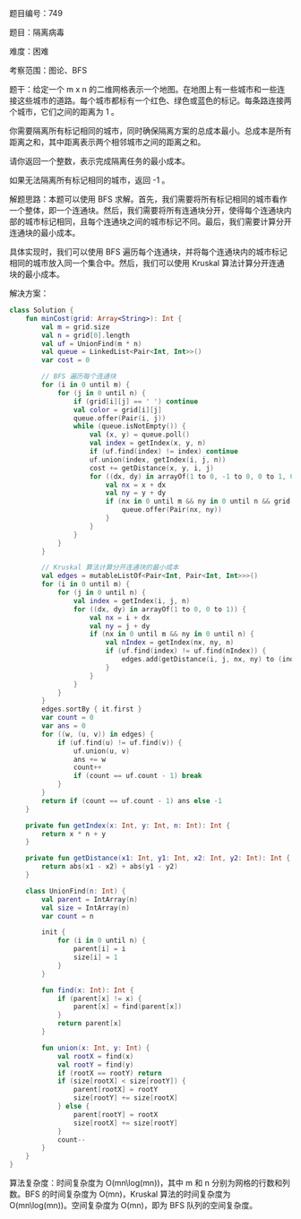 题目编号：749

题目：隔离病毒

难度：困难

考察范围：图论、BFS

题干：给定一个 m x n 的二维网格表示一个地图。在地图上有一些城市和一些连接这些城市的道路。每个城市都标有一个红色、绿色或蓝色的标记。每条路连接两个城市，它们之间的距离为 1 。

你需要隔离所有标记相同的城市，同时确保隔离方案的总成本最小。总成本是所有距离之和，其中距离表示两个相邻城市之间的距离之和。

请你返回一个整数，表示完成隔离任务的最小成本。

如果无法隔离所有标记相同的城市，返回 -1 。

解题思路：本题可以使用 BFS 求解。首先，我们需要将所有标记相同的城市看作一个整体，即一个连通块。然后，我们需要将所有连通块分开，使得每个连通块内部的城市标记相同，且每个连通块之间的城市标记不同。最后，我们需要计算分开连通块的最小成本。

具体实现时，我们可以使用 BFS 遍历每个连通块，并将每个连通块内的城市标记相同的城市放入同一个集合中。然后，我们可以使用 Kruskal 算法计算分开连通块的最小成本。

解决方案：

```kotlin
class Solution {
    fun minCost(grid: Array<String>): Int {
        val m = grid.size
        val n = grid[0].length
        val uf = UnionFind(m * n)
        val queue = LinkedList<Pair<Int, Int>>()
        var cost = 0

        // BFS 遍历每个连通块
        for (i in 0 until m) {
            for (j in 0 until n) {
                if (grid[i][j] == ' ') continue
                val color = grid[i][j]
                queue.offer(Pair(i, j))
                while (queue.isNotEmpty()) {
                    val (x, y) = queue.poll()
                    val index = getIndex(x, y, n)
                    if (uf.find(index) != index) continue
                    uf.union(index, getIndex(i, j, n))
                    cost += getDistance(x, y, i, j)
                    for ((dx, dy) in arrayOf(1 to 0, -1 to 0, 0 to 1, 0 to -1)) {
                        val nx = x + dx
                        val ny = y + dy
                        if (nx in 0 until m && ny in 0 until n && grid[nx][ny] == color) {
                            queue.offer(Pair(nx, ny))
                        }
                    }
                }
            }
        }

        // Kruskal 算法计算分开连通块的最小成本
        val edges = mutableListOf<Pair<Int, Pair<Int, Int>>>()
        for (i in 0 until m) {
            for (j in 0 until n) {
                val index = getIndex(i, j, n)
                for ((dx, dy) in arrayOf(1 to 0, 0 to 1)) {
                    val nx = i + dx
                    val ny = j + dy
                    if (nx in 0 until m && ny in 0 until n) {
                        val nIndex = getIndex(nx, ny, n)
                        if (uf.find(index) != uf.find(nIndex)) {
                            edges.add(getDistance(i, j, nx, ny) to (index to nIndex))
                        }
                    }
                }
            }
        }
        edges.sortBy { it.first }
        var count = 0
        var ans = 0
        for ((w, (u, v)) in edges) {
            if (uf.find(u) != uf.find(v)) {
                uf.union(u, v)
                ans += w
                count++
                if (count == uf.count - 1) break
            }
        }
        return if (count == uf.count - 1) ans else -1
    }

    private fun getIndex(x: Int, y: Int, n: Int): Int {
        return x * n + y
    }

    private fun getDistance(x1: Int, y1: Int, x2: Int, y2: Int): Int {
        return abs(x1 - x2) + abs(y1 - y2)
    }

    class UnionFind(n: Int) {
        val parent = IntArray(n)
        val size = IntArray(n)
        var count = n

        init {
            for (i in 0 until n) {
                parent[i] = i
                size[i] = 1
            }
        }

        fun find(x: Int): Int {
            if (parent[x] != x) {
                parent[x] = find(parent[x])
            }
            return parent[x]
        }

        fun union(x: Int, y: Int) {
            val rootX = find(x)
            val rootY = find(y)
            if (rootX == rootY) return
            if (size[rootX] < size[rootY]) {
                parent[rootX] = rootY
                size[rootY] += size[rootX]
            } else {
                parent[rootY] = rootX
                size[rootX] += size[rootY]
            }
            count--
        }
    }
}
```

算法复杂度：时间复杂度为 O(mn\log(mn))，其中 m 和 n 分别为网格的行数和列数。BFS 的时间复杂度为 O(mn)，Kruskal 算法的时间复杂度为 O(mn\log(mn))。空间复杂度为 O(mn)，即为 BFS 队列的空间复杂度。